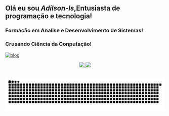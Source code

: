 
##  Olá eu sou _*Adilson-ls*_,Entusiasta de programação e tecnologia!
 
### Formação em Analise e Desenvolvimento de Sistemas!
### Crusando Ciência da Conputação!

[![ blog ](https://img.shields.io/badge/LinkedIn-0077B5?style=for-the-badge&logo=linkedin&logoColor=white)](https://www.linkedin.com/in/adilson-ls/)

<div align = "center">
  <a href="https://github.com/Adilson-ls">
  <img height = "180em" src = "https://github-readme-stats.vercel.app/api?username=Adilson-ls&show_icons=true&theme=dracula&include_all_commits=true&count_private=true" />
  <img height = "180em" src = "https://github-readme-stats.vercel.app/api/top-langs/?username=Adilson-ls&layout=compact&langs_count=6&theme=dracula" /> 
</div>

##
 
 ![ Animação da Cobra ](https://github.com/Adilson-ls/Adilson-ls/blob/output/Adilson-ls/cb.svg)
 
 
